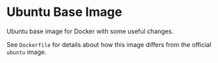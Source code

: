 # Ubuntu Base Image 
Ubuntu base image for Docker with some useful changes.

See `Dockerfile` for details about how this image differs from the official `ubuntu` image.
